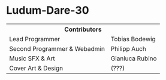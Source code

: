 Ludum-Dare-30
=============

<table border="0">
<tr>
  <th colspan="2">Contributors</th>
</tr>
<tr>
  <td>Lead Programmer</td>
  <td>Tobias Bodewig</td>
</tr>
<tr>
  <td>Second Programmer & Webadmin</td>
  <td>Philipp Auch</td>
</tr>
<tr>
  <td>Music SFX & Art</td>
  <td>Gianluca Rubino</td>
</tr>
<tr>
  <td>Cover Art & Design</td>
  <td>(???)</td>
</tr>
</table>
